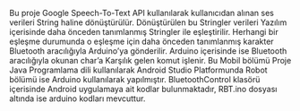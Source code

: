 Bu proje Google Speech-To-Text API kullanılarak kullanıcıdan alınan ses verileri String haline
dönüştürülür. Dönüştürülen bu Stringler verileri Yazılım içerisinde daha önceden
tanımlanmış Stringler ile eşleştirilir. Herhangi bir eşleşme durumunda o eşleşme için daha
önceden tanımlanmış karakter Bluetooth aracılığıyla Arduino’ya gönderilir. Arduino
içerisinde ise Bluetooth aracılığıyla okunan char’a Karşılık gelen komut işlenir.
Bu Mobil bölümü Proje Java Programlama dili kullanılarak Android Studio Platformunda
Robot bölümü ise Arduino kullanılarak yapılmıştır. 
BluetoothControl klasörü içerisinde Android uygulamaya ait kodlar bulunmaktadır, RBT.ino dosyası altında ise arduino kodları mevcuttur.
